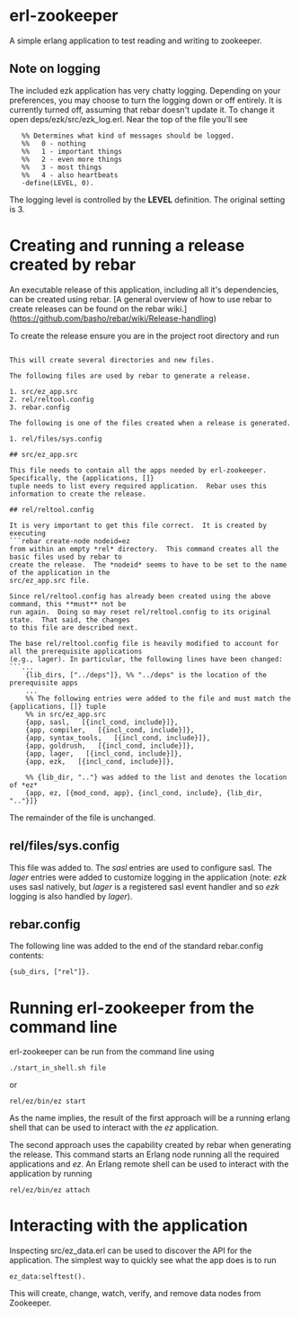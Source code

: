 # erl-zookeeper

A simple erlang application to test reading and writing to zookeeper.

## Note on logging

The included ezk application has very chatty logging. Depending on your preferences, you may
choose to turn the logging down or off entirely.  It is currently turned off, assuming that rebar
doesn't update it. To change it open deps/ezk/src/ezk_log.erl. Near the top of the file you'll see
 ```%%
    %% Determines what kind of messages should be logged.
    %%   0 - nothing
    %%   1 - important things
    %%   2 - even more things
    %%   3 - most things
    %%   4 - also heartbeats
    -define(LEVEL, 0).
```

The logging level is controlled by the **LEVEL** definition.  The original setting is 3.

# Creating and running a release created by rebar

An executable release of this application, including all it's dependencies, can be created using
rebar.  [A general overview of how to use rebar to create releases can be found on the rebar wiki.] (https://github.com/basho/rebar/wiki/Release-handling)  

To create the release ensure you are in the project root directory and run
```rebar compile generate

This will create several directories and new files.

The following files are used by rebar to generate a release.

1. src/ez_app.src
2. rel/reltool.config
3. rebar.config

The following is one of the files created when a release is generated.

1. rel/files/sys.config

## src/ez_app.src

This file needs to contain all the apps needed by erl-zookeeper. Specifically, the {applications, []}
tuple needs to list every required application.  Rebar uses this information to create the release.

## rel/reltool.config

It is very important to get this file correct.  It is created by executing
```rebar create-node nodeid=ez
from within an empty *rel* directory.  This command creates all the basic files used by rebar to 
create the release.  The *nodeid* seems to have to be set to the name of the application in the
src/ez_app.src file.

Since rel/reltool.config has already been created using the above command, this **must** not be 
run again.  Doing so may reset rel/reltool.config to its original state.  That said, the changes
to this file are described next.

The base rel/reltool.config file is heavily modified to account for all the prerequisite applications
(e.g., lager). In particular, the following lines have been changed:
```...
    {lib_dirs, ["../deps"]}, %% "../deps" is the location of the prerequisite apps
    ...
    %% The following entries were added to the file and must match the {applications, []} tuple 
    %% in src/ez_app.src
    {app, sasl,   [{incl_cond, include}]},
    {app, compiler,   [{incl_cond, include}]},
    {app, syntax_tools,   [{incl_cond, include}]},
    {app, goldrush,   [{incl_cond, include}]},
    {app, lager,   [{incl_cond, include}]},
    {app, ezk,   [{incl_cond, include}]},
    
    %% {lib_dir, ".."} was added to the list and denotes the location of *ez*
    {app, ez, [{mod_cond, app}, {incl_cond, include}, {lib_dir, ".."}]}
```
    
The remainder of the file is unchanged.

## rel/files/sys.config

This file was added to.  The *sasl* entries are used to configure sasl.  The *lager* entries were
added to customize logging in the application (note: *ezk* uses sasl natively, but *lager*
is a registered sasl event handler and so *ezk* logging is also handled by *lager*).

## rebar.config

The following line was added to the end of the standard rebar.config contents:

    {sub_dirs, ["rel"]}.

# Running erl-zookeeper from the command line

erl-zookeeper can be run from the command line using 

    ./start_in_shell.sh file 

or 

    rel/ez/bin/ez start  

As the name implies, the result of the first approach will be a running erlang shell that can be 
used to interact with the *ez* application.

The second approach uses the capability created by rebar when generating the release.  This command
starts an Erlang node running all the required applications and *ez*.  An Erlang remote shell
can be used to interact with the application by running

    rel/ez/bin/ez attach
    
# Interacting with the application

Inspecting src/ez_data.erl can be used to discover the API for the application.  The simplest way 
to quickly see what the app does is to run

    ez_data:selftest().

This will create, change, watch, verify, and remove data nodes from Zookeeper.

